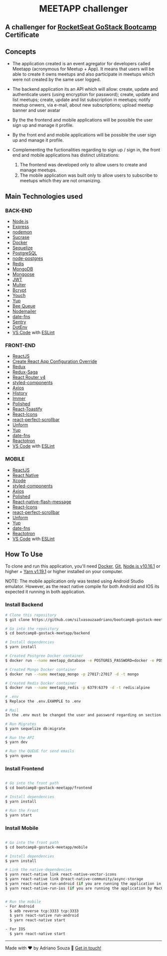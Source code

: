 <h1 align="center">
    MEETAPP challenger
</h1>


## A challenger for [RocketSeat GoStack Bootcamp](https://rocketseat.com.br/bootcamp) Certificate


## Concepts

- The application created is an event agregator for developers called Meetapp (acronymous for Meetup + App). It means that users will be able to create it owns meetups and also participate in meetups which were not created by the same user logged.
- The backend application its an API which will allow: create, update and authenticate users (using encryption for password); create, update and list meetups; create, update and list subscription in meetups; notify meetup onwers, via e-mail, about new subscriptions; upload meetup banner and user avatar
- By the the frontend and mobile applications will be possible the user sign up and manage it profile.
- By the front end and mobile applications will be possible the user sign up and manage it profile.
- Complementing the fuctionalities regarding to sign up / sign in, the front end and mobile applications has distinct utilizations:

  1) The frontend was developed only to allow users to create and manage meetups.
  2) The mobile application was built only to allow users to subscribe to meetups which they are not ornanizing.

## Main Technologies used

### BACK-END
-   [Node.js](https://nodejs.org/en/)
-   [Express](https://expressjs.com/)
-   [nodemon](https://nodemon.io/)
-   [Sucrase](https://github.com/alangpierce/sucrase)
-   [Docker](https://www.docker.com/docker-community)
-   [Sequelize](http://docs.sequelizejs.com/)
-   [PostgreSQL](https://www.postgresql.org/)
-   [node-postgres](https://www.npmjs.com/package/pg)
-   [Redis](https://redis.io/)
-   [MongoDB](https://www.mongodb.com/)
-   [Mongoose](https://mongoosejs.com/)
-   [JWT](https://jwt.io/)
-   [Multer](https://github.com/expressjs/multer)
-   [Bcrypt](https://www.npmjs.com/package/bcrypt)
-   [Youch](https://www.npmjs.com/package/youch)
-   [Yup](https://www.npmjs.com/package/yup)
-   [Bee Queue](https://www.npmjs.com/package/bcrypt)
-   [Nodemailer](https://nodemailer.com/about/)
-   [date-fns](https://date-fns.org/)
-   [Sentry](https://sentry.io/)
-   [DotEnv](https://www.npmjs.com/package/dotenv)
-   [VS Code](https://code.visualstudio.com/) with [ESLint](https://marketplace.visualstudio.com/items?itemName=dbaeumer.vscode-eslint) 

### FRONT-END
-   [ReactJS](https://reactjs.org/)
-   [Create React App Configuration Override](https://github.com/sharegate/craco)
-   [Redux](https://redux.js.org/)
-   [Redux-Saga](https://redux-saga.js.org/)
-   [React Router v4](https://github.com/ReactTraining/react-router)
-   [styled-components](https://www.styled-components.com/)
-   [Axios](https://github.com/axios/axios)
-   [History](https://www.npmjs.com/package/history)
-   [Immer](https://github.com/immerjs/immer)
-   [Polished](https://polished.js.org/)
-   [React-Toastify](https://fkhadra.github.io/react-toastify/)
-   [React-Icons](http://react-icons.github.io/react-icons/)
-   [react-perfect-scrollbar](https://github.com/OpusCapita/react-perfect-scrollbar)
-   [Unform](https://github.com/Rocketseat/unform)
-   [Yup](https://www.npmjs.com/package/yup)
-   [date-fns](https://date-fns.org/)
-   [Reactotron](https://infinite.red/reactotron)
-   [VS Code](https://code.visualstudio.com/) with [ESLint](https://marketplace.visualstudio.com/items?itemName=dbaeumer.vscode-eslint)

### MOBILE
-   [ReactJS](https://reactjs.org/)
-   [React Native](https://facebook.github.io/react-native/)
-   [Xcode](https://developer.apple.com/xcode/)
-   [styled-components](https://www.styled-components.com/)
-   [Axios](https://github.com/axios/axios)
-   [Polished](https://polished.js.org/)
-   [React-native-flash-message](https://github.com/lucasferreira/react-native-flash-message#readme)
-   [React-Icons](http://react-icons.github.io/react-icons/)
-   [react-perfect-scrollbar](https://github.com/OpusCapita/react-perfect-scrollbar)
-   [Unform](https://github.com/Rocketseat/unform)
-   [Yup](https://www.npmjs.com/package/yup)
-   [date-fns](https://date-fns.org/)
-   [Reactotron](https://infinite.red/reactotron)
-   [VS Code](https://code.visualstudio.com/) with [ESLint](https://marketplace.visualstudio.com/items?itemName=dbaeumer.vscode-eslint)




## How To Use

To clone and run this application, you'll need [Docker](https://docs.docker.com/),  [Git](https://git-scm.com), [Node.js v10.16.1](https://nodejs.org/en/) or higher + [Yarn v1.19.1](https://yarnpkg.com/lang/en/) or higher installed on your computer. 

NOTE: The mobile application only was tested using Android Studio emulator. However, as the react native compile for both Android and IOS its expected it running in both application.

### Install Backend
```bash
# Clone this repository
$ git clone https://github.com/silvasouzaadriano/bootcamp8-gostack-meetapp

# Go into the repository
$ cd bootcamp8-gostack-meetapp/backend

# Install dependencies
$ yarn install

# Created Postgree Docker container
$ docker run --name meetapp_database -e POSTGRES_PASSWORD=docker -e POSTGRES_DB=meetapp -p 5432:5432 -d postgres

# Created Mongo Docker container
$ docker run --name meetapp_mongo -p 27017:27017 -d -t mongo

# Created Redis Docker container
$ docker run --name meetapp_redis -p 6379:6379 -d -t redis:alpine

# .env
$ Replace the .env.EXAMPLE to .env

# Mail
In the .env must be changed the user and password regarding on section mail according to created on https://mailtrap.io. Note that this approach was used to simulate the email sending regarding to notifications. The suggestion is to Log in the Mailtrap and create an Inbox called Meetapp then access the inbox created for get the credencials which must be used on on .env, section Mail.

# Run Migrates
$ yarn sequelize db:migrate

# Run the API
$ yarn dev

# Run the QUEUE for send emails
$ yarn queue
```

### Install Frontend
```bash

# Go into the front path
$ cd bootcamp8-gostack-meetapp/frontend

# Install dependencies
$ yarn install

# Run the Front
$ yarn start
```

### Install Mobile
```bash

# Go into the front path
$ cd bootcamp8-gostack-meetapp/mobile

# Install dependencies
$ yarn install

# Link the native-dependencies
$ yarn react-native link react-native-vector-icons
$ yarn react-native link @react-native-community/async-storage
$ yarn react-native run-android (if you are running the application in the Android Studio) OR
$ yarn react-native-run-ios (if you are running the application by MacOS) 


# Run the mobile
- For Android
  $ adb reverse tcp:3333 tcp:3333
  $ yarn react-native run-android
  $ yarn react-native start

- For IOS
  $ yarn react-native start
```

---

Made with ♥ by Adriano Souza :wave: [Get in touch!](https://www.linkedin.com/in/adriano-souza-9b1a1b11)


